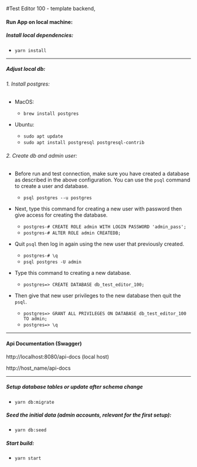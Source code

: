 #Test Editor 100 - template backend,

#### Run App on local machine:

##### Install local dependencies:

- `yarn install`

---

##### Adjust local db:

###### 1. Install postgres:

- MacOS:

  - `brew install postgres`

- Ubuntu:
  - `sudo apt update`
  - `sudo apt install postgresql postgresql-contrib`

###### 2. Create db and admin user:

- Before run and test connection, make sure you have created a database as described in the above configuration. You can use the `psql` command to create a user and database.

  - `psql postgres --u postgres`

- Next, type this command for creating a new user with password then give access for creating the database.

  - `postgres-# CREATE ROLE admin WITH LOGIN PASSWORD 'admin_pass';`
  - `postgres-# ALTER ROLE admin CREATEDB;`

- Quit `psql` then log in again using the new user that previously created.

  - `postgres-# \q`
  - `psql postgres -U admin`

- Type this command to creating a new database.

  - `postgres=> CREATE DATABASE db_test_editor_100;`

- Then give that new user privileges to the new database then quit the `psql`.
  - `postgres=> GRANT ALL PRIVILEGES ON DATABASE db_test_editor_100 TO admin;`
  - `postgres=> \q`

---

#### Api Documentation (Swagger)

http://localhost:8080/api-docs (local host)

http://host_name/api-docs

---

##### Setup database tables or update after schema change

- `yarn db:migrate`

##### Seed the initial data (admin accounts, relevant for the first setup):

- `yarn db:seed`

##### Start build:

- `yarn start`
